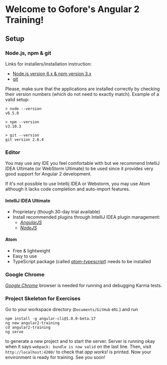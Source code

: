 # Welcome to Gofore's Angular 2 Training!
## Setup
### Node.js, npm & git

Links for installers/installation instruction:
- [Node.js version 6.x & npm version 3.x](https://nodejs.org/)
- [git](http://git-scm.com/)

Please, make sure that the applications are installed correctly by checking their version numbers (which do not need to exactly match). Example of a valid setup:

```shell
> node --version
v6.5.0

> npm --version
v3.10.3

> git --version
git version 2.6.4
```

### Editor
You may use any IDE you feel comfortable with but we recommend IntelliJ IDEA Ultimate (or WebStorm Ultimate) to be used since it provides very good support for Angular 2 development.

If it's not possible to use Intellij IDEA or Webstorm, you may use Atom although it lacks code completion and auto-import features.

#### IntelliJ IDEA Ultimate
- Proprietary (though 30-day trial available)
- Install recommended plugins through IntelliJ IDEA plugin management:
  - [_AngularJS_](https://github.com/JetBrains/intellij-plugins/tree/master/AngularJS)
  - [_NodeJS_](https://plugins.jetbrains.com/plugin/6098?pr=idea)

#### Atom
- Free & lightweight
- Easy to use
- TypeScript package (called [_atom-typescript_](https://atom.io/packages/atom-typescript)) needs to be installed

### Google Chrome
[_Google Chrome_](https://www.google.com/chrome/) browser is needed for running and debugging Karma tests. 

### Project Skeleton for Exercises
Go to your workspace directory (`Documents/GitHub` etc.) and run

```shell
npm install -g angular-cli@1.0.0-beta.17
ng new angular2-training
cd angular2-training
ng serve
```

to generate a new project and to start the server. Server is running okay when it says `webpack: bundle is now valid` on the last line. Then, visit `http://localhost:4200/` to check that _app works!_ is printed. Now your environment is ready for training. See you soon!
